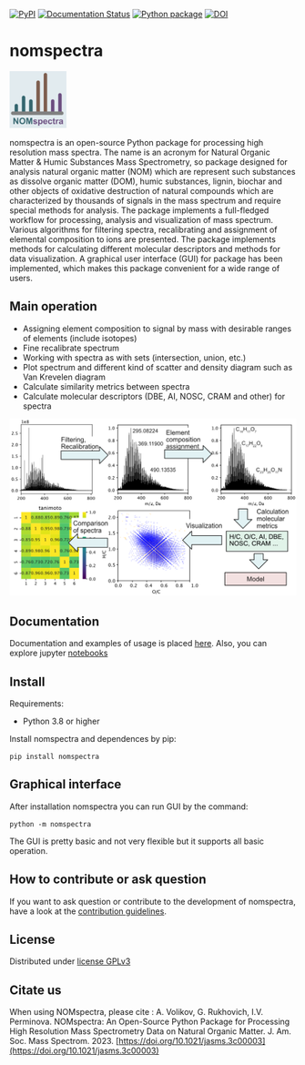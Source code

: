 
[![PyPI](https://img.shields.io/pypi/v/nomspectra)](https://pypi.org/project/nomspectra/)
[![Documentation Status](https://readthedocs.org/projects/nomspectra/badge/?version=latest)](https://nomspectra.readthedocs.io/en/latest/?badge=latest)
[![Python package](https://github.com/nomspectra/nomspectra/actions/workflows/python-package.yml/badge.svg)](https://github.com/nomspectra/nomspectra/actions/workflows/python-package.yml)
[![DOI](https://img.shields.io/badge/DOI-10.1021%2Fjasms.3c00003-blue)](https://doi.org/10.1021/jasms.3c00003)

# nomspectra

![logo](https://github.com/nomspectra/nomspectra/raw/master/docs/_static/nomspectra_logo.png)

nomspectra is an open-source Python package for processing high resolution mass spectra. The name is an acronym for Natural Organic Matter & Humic Substances Mass Spectrometry, so package designed for analysis natural organic matter (NOM) which are represent such substances as dissolve organic matter (DOM), humic substances, lignin, biochar and other objects of oxidative destruction of natural compounds which are characterized by thousands of signals in the mass spectrum and require special methods for analysis. The package implements a full-fledged workflow for processing, analysis and visualization of mass spectrum. Various algorithms for filtering spectra, recalibrating and assignment of elemental composition to ions are presented. The package implements methods for calculating different molecular descriptors and methods for data visualization. A graphical user interface (GUI) for package has been implemented, which makes this package convenient for a wide range of users.

## Main operation

- Assigning element composition to signal by mass with desirable ranges of elements (include isotopes)
- Fine recalibrate spectrum
- Working with spectra as with sets (intersection, union, etc.)
- Plot spectrum and different kind of scatter and density diagram such as Van Krevelen diagram
- Calculate similarity metrics between spectra
- Calculate molecular descriptors (DBE, AI, NOSC, CRAM and other) for spectra

![figures](https://github.com/nomspectra/nomspectra/raw/master/docs/_static/workflow.png)

## Documentation

Documentation and examples of usage is placed [here](https://nomspectra.readthedocs.io). Also, you can explore jupyter [notebooks](https://github.com/nomspectra/nomspectra/tree/master/notebooks)

## Install

Requirements:

- Python 3.8 or higher

Install nomspectra and dependences by pip:

```console
pip install nomspectra
```

## Graphical interface

After installation nomspectra you can run GUI by the command:

```console
python -m nomspectra
```

The GUI is pretty basic and not very flexible but it supports all basic operation.

## How to contribute or ask question

If you want to ask question or contribute to the development of nomspectra, have a look at the [contribution guidelines](https://github.com/nomspectra/nomspectra/blob/master/CONTRIBUTING.md).

## License

Distributed under [license GPLv3](https://www.gnu.org/licenses/gpl-3.0.en.html)

## Citate us

When using NOMspectra, please cite : A. Volikov, G. Rukhovich, I.V. Perminova. NOMspectra: An Open-Source Python Package for Processing High Resolution Mass Spectrometry Data on Natural Organic Matter. J. Am. Soc. Mass Spectrom. 2023. [https://doi.org/10.1021/jasms.3c00003](https://doi.org/10.1021/jasms.3c00003)